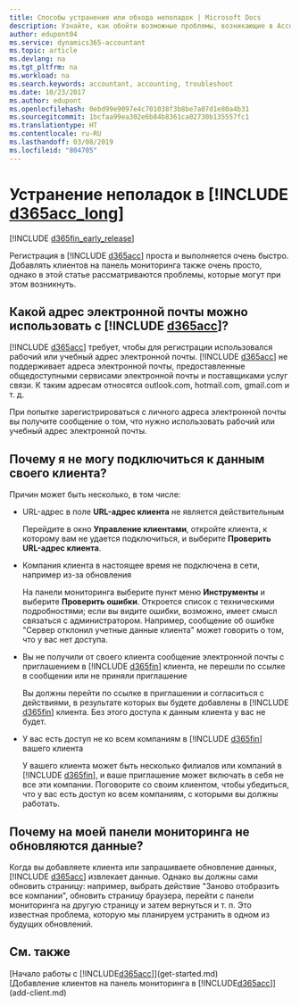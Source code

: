 ```yaml
---
title: Способы устранения или обхода неполадок | Microsoft Docs
description: Узнайте, как обойти возможные проблемы, возникающие в Accountant Hub для Dynamics 365.
author: edupont04
ms.service: dynamics365-accountant
ms.topic: article
ms.devlang: na
ms.tgt_pltfrm: na
ms.workload: na
ms.search.keywords: accountant, accounting, troubleshoot
ms.date: 10/23/2017
ms.author: edupont
ms.openlocfilehash: 0ebd99e9097e4c701038f3b8be7a07d1e80a4b31
ms.sourcegitcommit: 1bcfaa99ea302e6b84b8361ca02730b135557fc1
ms.translationtype: HT
ms.contentlocale: ru-RU
ms.lasthandoff: 03/08/2019
ms.locfileid: "804705"
---
```

# <a name="troubleshooting-include-d365acclongincludesd365acclongmdmd"></a>Устранение неполадок в [!INCLUDE [d365acc_long](includes/d365acc_long_md.md)]
[!INCLUDE [d365fin_early_release](includes/d365fin_early_release.md.md)]

Регистрация в [!INCLUDE [d365acc](includes/d365acc_md.md)] проста и выполняется очень быстро. Добавлять клиентов на панель мониторинга также очень просто, однако в этой статье рассматриваются проблемы, которые могут при этом возникнуть.

## <a name="what-email-address-can-i-use-with-include-d365accincludesd365accmdmd"></a>Какой адрес электронной почты можно использовать с [!INCLUDE [d365acc](includes/d365acc_md.md)]?
[!INCLUDE [d365acc](includes/d365acc_md.md)] требует, чтобы для регистрации использовался рабочий или учебный адрес электронной почты. [!INCLUDE [d365acc](includes/d365acc_md.md)] не поддерживает адреса электронной почты, предоставленные общедоступными сервисами электронной почты и поставщиками услуг связи. К таким адресам относятся outlook.com, hotmail.com, gmail.com и т. д.  

При попытке зарегистрироваться с личного адреса электронной почты вы получите сообщение о том, что нужно использовать рабочий или учебный адрес электронной почты.  

## <a name="why-cant-i-connect-to-my-clients-data"></a>Почему я не могу подключиться к данным своего клиента?
Причин может быть несколько, в том числе:

- URL-адрес в поле **URL-адрес клиента** не является действительным  

  Перейдите в окно **Управление клиентами**, откройте клиента, к которому вам не удается подключиться, и выберите **Проверить URL-адрес клиента**.  
- Компания клиента в настоящее время не подключена в сети, например из-за обновления

  На панели мониторинга выберите пункт меню **Инструменты** и выберите **Проверить ошибки**. Откроется список с техническими подробностями; если вы видите ошибки, возможно, имеет смысл связаться с администратором. Например, сообщение об ошибке "Сервер отклонил учетные данные клиента" может говорить о том, что у вас нет доступа.  
- Вы не получили от своего клиента сообщение электронной почты с приглашением в [!INCLUDE [d365fin](includes/d365fin_md.md)] клиента, не перешли по ссылке в сообщении или не приняли приглашение

  Вы должны перейти по ссылке в приглашении и согласиться с действиями, в результате которых вы будете добавлены в [!INCLUDE [d365fin](includes/d365fin_md.md)] клиента. Без этого доступа к данным клиента у вас не будет.  
- У вас есть доступ не ко всем компаниям в [!INCLUDE [d365fin](includes/d365fin_md.md)] вашего клиента

  У вашего клиента может быть несколько филиалов или компаний в [!INCLUDE [d365fin](includes/d365fin_md.md)], и ваше приглашение может включать в себя не все эти компании. Поговорите со своим клиентом, чтобы убедиться, что у вас есть доступ ко всем компаниям, с которыми вы должны работать.  

## <a name="why-doesnt-the-data-refresh-in-my-dashboard"></a>Почему на моей панели мониторинга не обновляются данные?
Когда вы добавляете клиента или запрашиваете обновление данных, [!INCLUDE [d365acc](includes/d365acc_md.md)] извлекает данные. Однако вы должны сами обновить страницу: например, выбрать действие "Заново отобразить все компании", обновить страницу браузера, перейти с панели мониторинга на другую страницу и затем вернуться и т. п. Это известная проблема, которую мы планируем устранить в одном из будущих обновлений.  

## <a name="see-also"></a>См. также
[Начало работы с [!INCLUDE[d365acc](includes/d365acc_md.md)]](get-started.md)  
[Добавление клиентов на панель мониторинга в [!INCLUDE[d365acc](includes/d365acc_md.md)]](add-client.md)  

